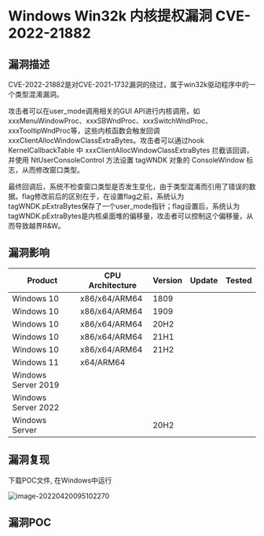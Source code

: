 # Windows Win32k 内核提权漏洞 CVE-2022-21882

## 漏洞描述

CVE-2022-21882是对CVE-2021-1732漏洞的绕过，属于win32k驱动程序中的一个类型混淆漏洞。

攻击者可以在user_mode调用相关的GUI API进行内核调用，如xxxMenuWindowProc、xxxSBWndProc、xxxSwitchWndProc、xxxTooltipWndProc等，这些内核函数会触发回调xxxClientAllocWindowClassExtraBytes。攻击者可以通过hook KernelCallbackTable 中 xxxClientAllocWindowClassExtraBytes 拦截该回调，并使用 NtUserConsoleControl 方法设置 tagWNDK 对象的 ConsoleWindow 标志，从而修改窗口类型。

最终回调后，系统不检查窗口类型是否发生变化，由于类型混淆而引用了错误的数据。flag修改前后的区别在于，在设置flag之前，系统认为tagWNDK.pExtraBytes保存了一个user_mode指针；flag设置后，系统认为tagWNDK.pExtraBytes是内核桌面堆的偏移量，攻击者可以控制这个偏移量，从而导致越界R&W。

## 漏洞影响

| **Product**         | **CPU Architecture** | **Version** | **Update** | **Tested** |
| ------------------- | -------------------- | ----------- | ---------- | ---------- |
| Windows 10          | x86/x64/ARM64        | 1809        |            |            |
| Windows 10          | x86/x64/ARM64        | 1909        |            |            |
| Windows 10          | x86/x64/ARM64        | 20H2        |            |            |
| Windows 10          | x86/x64/ARM64        | 21H1        |            |            |
| Windows 10          | x86/x64/ARM64        | 21H2        |            |            |
| Windows 11          | x64/ARM64            |             |            |            |
| Windows Server 2019 |                      |             |            |            |
| Windows Server 2022 |                      |             |            |            |
| Windows Server      |                      | 20H2        |            |            |

## 漏洞复现

下载POC文件, 在Windows中运行

![image-20220420095102270](https://security-1310978225.cos.ap-beijing.myqcloud.com/public/img/image-20220420095102270.png)

## 漏洞POC

<a-alert type="success" message="https://github.com/Ascotbe/Kernelhub/tree/master/CVE-2022-21882" description="" showIcon>

</a-alert>

<br/>